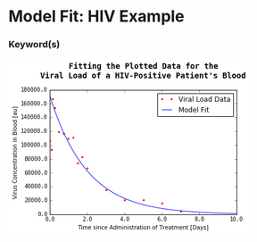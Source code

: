 
# Model Fit: HIV Example

### Keyword(s)




![](https://github.com/hankbesser/comp-phyz/blob/master/figures_to_display/fig_1.png)
